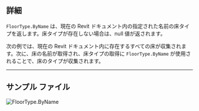 ## 詳細
`FloorType.ByName` は、現在の Revit ドキュメント内の指定された名前の床タイプを返します。床タイプが存在しない場合は、null 値が返されます。

次の例では、現在の Revit ドキュメント内に存在するすべての床が収集されます。次に、床の名前が取得され、床タイプの取得に `FloorType.ByName` が使用されることで、床のタイプが収集されます。
___
## サンプル ファイル

![FloorType.ByName](./Revit.Elements.FloorType.ByName_img.jpg)
